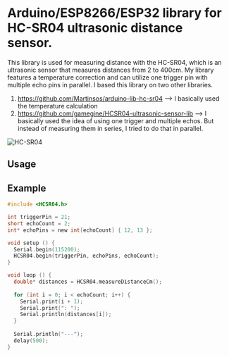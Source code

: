 # Arduino/ESP8266/ESP32 library for HC-SR04 ultrasonic distance sensor.

This library is used for measuring distance with the HC-SR04, which is an ultrasonic sensor that measures distances from 2 to 400cm. My library features a temperature correction and can utilize one trigger pin with multiple echo pins in parallel. I based this library on two other libraries.
1. https://github.com/Martinsos/arduino-lib-hc-sr04 --> I basically used the temperature calculation
2. https://github.com/gamegine/HCSR04-ultrasonic-sensor-lib --> I basically used the idea of using one trigger and multiple echos. But instead of measuring them in series, I tried to do that in parallel.

![HC-SR04](/HC-SR04.png)

## Usage


## Example

```c
#include <HCSR04.h>

int triggerPin = 21;
short echoCount = 2;
int* echoPins = new int[echoCount] { 12, 13 };

void setup () {
  Serial.begin(115200);
  HCSR04.begin(triggerPin, echoPins, echoCount);
}

void loop () {
  double* distances = HCSR04.measureDistanceCm();
  
  for (int i = 0; i < echoCount; i++) {
    Serial.print(i + 1);
    Serial.print(": ");
    Serial.println(distances[i]);
  }
  
  Serial.println("---");
  delay(500);
}
```
